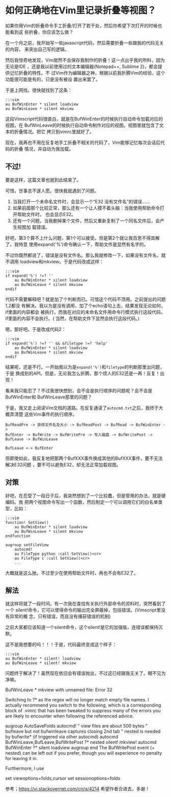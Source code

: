 如何正确地在Vim里记录折叠等视图？
=====

如果你用Vim的折叠命令手工折叠/打开了若干处，然后你希望下次打开的时候也能看到这
些折叠，你应该怎么做？

在一个月之前，我开始写一些javascript代码，然后需要折叠一些跟我的代码无关的内容，
来突出自己写的逻辑。

然后我惊奇地发现，Vim居然不会保存我制作的折叠！这一点出乎我的所料，因为无论是IDE
，还是我以前使用过的文本编辑器(Notepad++, Sublime 2)，都会提供记忆折叠的特性。不
过Vim作为编辑器之神，根据以前我折腾Vim的经验，这个功能很可能是有的，只是没有被设
置出来罢了。

于是上网找。很快就找到了这条：

    :::vim
    au BufWinEnter * silent loadview
    au BufWinLeave * silent mkview

这段Vimscript代码很直白，就是在BufWinEnter的时候执行自动命令加载对应的视图，在
BufWinLeave的时候执行自动命令制作对应的视图。视图里就包含了文本的折叠情况。把它
拷贝到vimrc里就好了。

现在，我再也不用在反复地手工折叠不相关的代码了，Vim能够记忆每次会话后代码的折叠
情况，并自动为我加载。

不过!
-----

要是这样，这篇文章也就到此结束了。

可惜，世事总不遂人愿。很快我就遇到了问题。

1. 当我打开一个未命名文件时，会显示一个“E32 没有文件名”的错误……
2. 如果前面那个比较正常，那么还有一个让人摸不着头脑：当我使用帮助命令打开帮助文件时，
也会显示E32。
3. 还有一个问题，当我删掉某个文件，然后又重新复制了一个同名文件后，会产生视图加
载错误。

好吧，第3个算不上什么问题，第1个可以接受。但是第2个就让我百思不得其解了。我特意
使用expand('%')命令确认一下，帮助文件是显然有名字的。

不过你既然都说了，错误是没有文件名。那么我就修改一下，如果没有文件名，就不调用
loadview和mkview。于是代码改成这样：

    :::vim
    if expand('%') !=? ''
        au BufWinEnter * silent loadview
        au BufWinLeave * silent mkview
    endif

代码不需要解释吧？就是加了个判断而已。可惜这个代码不顶用。之前提出的问题1,2都没
有解决。我以为是没有调用，加了个echo语句上去，结果发现无论如何，if里面的内容都会
被执行，而我在对应的未命名文件用命令行模式执行这段代码，if里面的内容不会执行。(
当然，在帮助文件下显然会执行这段代码。)

嗯，那好吧。于是改成代码2：

    :::vim
    if expand('%') !=? '' && &filetype !=? 'help'
        au BufWinEnter * silent loadview
        au BufWinLeave * silent mkview
    endif

结果呢，还是不行。一开始我以为是`expand('%')`和`filetype`的判断那里出问题，于是
换成别的API。但是，无论我怎么折腾，那个烦人的E32还是一再！反复！出现！

看来我只能忍了？不过我很快想到，会不会是执行顺序的问题呢？会不会是BufWinEnter和
BufWinLeave那里的问题？

于是，我又走上阅读Vim文档的道路。在反复通读了`autocmd.txt`之后，我终于大概弄清楚
这些Vim事件的执行顺序。

    BufReadPre -> 获得文件名及大小 -> BufReadPost -> BufRead -> BufWinEnter ->
    BufEnter -> BufWrite -> BufWritePre -> 写入磁盘 -> BufWritePost -> 
    BufLeave -> BufWinLeave

    BufLeave <-> BufEnter

但即使如此，我反复地把那两个BufXXX事件换成其他的BufXXX事件，要不无法解决E32问题
，要不可以避免E32，却无法正常加载视图。

对策
-----

好吧，在忍受了一段日子后，我突然想到了一个比较蠢，但是管用的办法，就是硬编码。我
把两个视图命令写出一个函数，然后制定一个可以调用它们的白名单类型，比如：

    :::vim
    function! SetView()
        au BufWinEnter * silent loadview
        au BufWinLeave * silent mkview
    endfunction

    augroup setFileView
        autocmd!
        au FileType python :call SetView()<cr>
        au FileType c :call SetView()<cr>
        ...

大概就是这么挫。不过至少在使用帮助文件时，再也不会有E32了。

解法
-----

就这样将就了一段时间。有一次我在查找有关执行外部命令的资料时，突然看到了一个
silent!命令，它可以使得命令的输出完全屏蔽掉，包括错误。(Vimscript里没有异常的概
念，只有错误，而且没有捕获错误的机制)

之前大家都应该知道一个silent命令，这个silent!是它的加强版，连错误都保持沉默。

这不是我想要的吗！！！于是，代码最终变成这个样子：

    :::vim
    au BufWinEnter * silent! loadview
    au BufWinLeave * silent! mkview

问题终于解决了！虽然现在依旧会有错误抛出，不过这已经跟我无关了。眼不见为净嘛。

BufWinLeave * mkview with unnamed file: Error 32

Switching to ?* as the regex will no longer match empty file names. I actually recommend you switch to the following, which is a corresponding block of .vimrc that has been tweaked to suppress many of the errors you are likely to encounter when following the referenced advice.

augroup AutoSaveFolds
     autocmd!
     " view files are about 500 bytes
     " bufleave but not bufwinleave captures closing 2nd tab
     " nested is needed by bufwrite* (if triggered via other autocmd)
     autocmd BufWinLeave,BufLeave,BufWritePost ?* nested silent! mkview!
     autocmd BufWinEnter ?* silent loadview
augroup end
The BufWritePost event (+ nested) can be left out if you prefer, though you will experience no penalty for leaving it in.

Furthermore, I use

set viewoptions=folds,cursor
set sessionoptions=folds

参考；https://vi.stackovernet.com/cn/q/4214
希望作者合进去，多谢！
